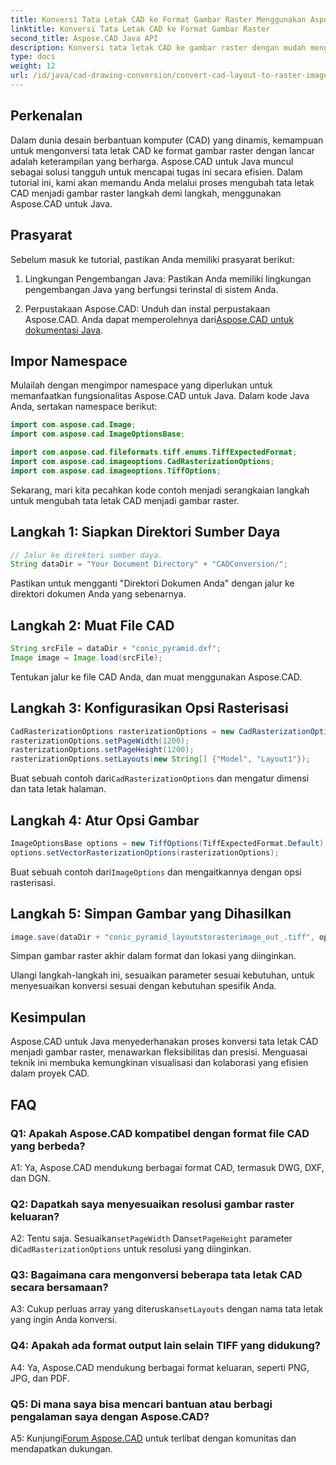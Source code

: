 ```yaml
---
title: Konversi Tata Letak CAD ke Format Gambar Raster Menggunakan Aspose.CAD untuk Java
linktitle: Konversi Tata Letak CAD ke Format Gambar Raster
second_title: Aspose.CAD Java API
description: Konversi tata letak CAD ke gambar raster dengan mudah menggunakan Aspose.CAD untuk Java. Visualisasi berkualitas tinggi untuk meningkatkan kolaborasi.
type: docs
weight: 12
url: /id/java/cad-drawing-conversion/convert-cad-layout-to-raster-image/
---
```

## Perkenalan

Dalam dunia desain berbantuan komputer (CAD) yang dinamis, kemampuan untuk mengonversi tata letak CAD ke format gambar raster dengan lancar adalah keterampilan yang berharga. Aspose.CAD untuk Java muncul sebagai solusi tangguh untuk mencapai tugas ini secara efisien. Dalam tutorial ini, kami akan memandu Anda melalui proses mengubah tata letak CAD menjadi gambar raster langkah demi langkah, menggunakan Aspose.CAD untuk Java.

## Prasyarat

Sebelum masuk ke tutorial, pastikan Anda memiliki prasyarat berikut:

1. Lingkungan Pengembangan Java: Pastikan Anda memiliki lingkungan pengembangan Java yang berfungsi terinstal di sistem Anda.

2.  Perpustakaan Aspose.CAD: Unduh dan instal perpustakaan Aspose.CAD. Anda dapat memperolehnya dari[Aspose.CAD untuk dokumentasi Java](https://reference.aspose.com/cad/java/).

## Impor Namespace

Mulailah dengan mengimpor namespace yang diperlukan untuk memanfaatkan fungsionalitas Aspose.CAD untuk Java. Dalam kode Java Anda, sertakan namespace berikut:

```java
import com.aspose.cad.Image;
import com.aspose.cad.ImageOptionsBase;

import com.aspose.cad.fileformats.tiff.enums.TiffExpectedFormat;
import com.aspose.cad.imageoptions.CadRasterizationOptions;
import com.aspose.cad.imageoptions.TiffOptions;
```

Sekarang, mari kita pecahkan kode contoh menjadi serangkaian langkah untuk mengubah tata letak CAD menjadi gambar raster.
## Langkah 1: Siapkan Direktori Sumber Daya

```java
// Jalur ke direktori sumber daya.
String dataDir = "Your Document Directory" + "CADConversion/";
```

Pastikan untuk mengganti "Direktori Dokumen Anda" dengan jalur ke direktori dokumen Anda yang sebenarnya.

## Langkah 2: Muat File CAD

```java
String srcFile = dataDir + "conic_pyramid.dxf";
Image image = Image.load(srcFile);
```

Tentukan jalur ke file CAD Anda, dan muat menggunakan Aspose.CAD.

## Langkah 3: Konfigurasikan Opsi Rasterisasi

```java
CadRasterizationOptions rasterizationOptions = new CadRasterizationOptions();
rasterizationOptions.setPageWidth(1200);
rasterizationOptions.setPageHeight(1200);
rasterizationOptions.setLayouts(new String[] {"Model", "Layout1"});
```

 Buat sebuah contoh dari`CadRasterizationOptions` dan mengatur dimensi dan tata letak halaman.

## Langkah 4: Atur Opsi Gambar

```java
ImageOptionsBase options = new TiffOptions(TiffExpectedFormat.Default);
options.setVectorRasterizationOptions(rasterizationOptions);
```

 Buat sebuah contoh dari`ImageOptions` dan mengaitkannya dengan opsi rasterisasi.

## Langkah 5: Simpan Gambar yang Dihasilkan

```java
image.save(dataDir + "conic_pyramid_layoutstorasterimage_out_.tiff", options);
```

Simpan gambar raster akhir dalam format dan lokasi yang diinginkan.

Ulangi langkah-langkah ini, sesuaikan parameter sesuai kebutuhan, untuk menyesuaikan konversi sesuai dengan kebutuhan spesifik Anda.

## Kesimpulan

Aspose.CAD untuk Java menyederhanakan proses konversi tata letak CAD menjadi gambar raster, menawarkan fleksibilitas dan presisi. Menguasai teknik ini membuka kemungkinan visualisasi dan kolaborasi yang efisien dalam proyek CAD.

## FAQ

### Q1: Apakah Aspose.CAD kompatibel dengan format file CAD yang berbeda?

A1: Ya, Aspose.CAD mendukung berbagai format CAD, termasuk DWG, DXF, dan DGN.

### Q2: Dapatkah saya menyesuaikan resolusi gambar raster keluaran?

 A2: Tentu saja. Sesuaikan`setPageWidth` Dan`setPageHeight` parameter di`CadRasterizationOptions` untuk resolusi yang diinginkan.

### Q3: Bagaimana cara mengonversi beberapa tata letak CAD secara bersamaan?

 A3: Cukup perluas array yang diteruskan`setLayouts` dengan nama tata letak yang ingin Anda konversi.

### Q4: Apakah ada format output lain selain TIFF yang didukung?

A4: Ya, Aspose.CAD mendukung berbagai format keluaran, seperti PNG, JPG, dan PDF.

### Q5: Di mana saya bisa mencari bantuan atau berbagi pengalaman saya dengan Aspose.CAD?

A5: Kunjungi[Forum Aspose.CAD](https://forum.aspose.com/c/cad/19) untuk terlibat dengan komunitas dan mendapatkan dukungan.